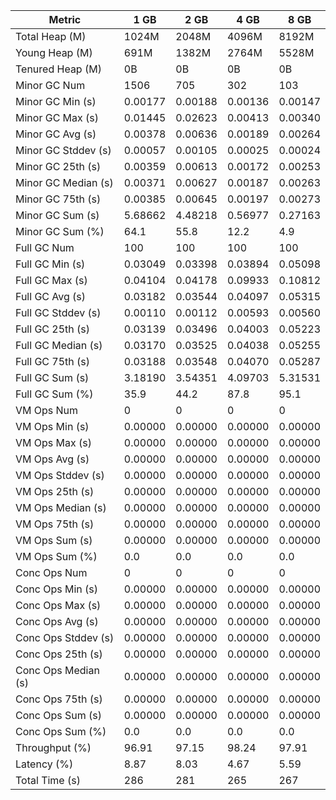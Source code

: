 | Metric | 1 GB | 2 GB | 4 GB | 8 GB |
|------|----|----|----|----|
| Total Heap (M) | 1024M | 2048M | 4096M | 8192M |
| Young Heap (M) | 691M | 1382M | 2764M | 5528M |
| Tenured Heap (M) | 0B | 0B | 0B | 0B |
| Minor GC Num | 1506 | 705 | 302 | 103 |
| Minor GC Min (s) | 0.00177 | 0.00188 | 0.00136 | 0.00147 |
| Minor GC Max (s) | 0.01445 | 0.02623 | 0.00413 | 0.00340 |
| Minor GC Avg (s) | 0.00378 | 0.00636 | 0.00189 | 0.00264 |
| Minor GC Stddev (s) | 0.00057 | 0.00105 | 0.00025 | 0.00024 |
| Minor GC 25th (s) | 0.00359 | 0.00613 | 0.00172 | 0.00253 |
| Minor GC Median (s) | 0.00371 | 0.00627 | 0.00187 | 0.00263 |
| Minor GC 75th (s) | 0.00385 | 0.00645 | 0.00197 | 0.00273 |
| Minor GC Sum (s) | 5.68662 | 4.48218 | 0.56977 | 0.27163 |
| Minor GC Sum (%) | 64.1 | 55.8 | 12.2 | 4.9 |
| Full GC Num | 100 | 100 | 100 | 100 |
| Full GC Min (s) | 0.03049 | 0.03398 | 0.03894 | 0.05098 |
| Full GC Max (s) | 0.04104 | 0.04178 | 0.09933 | 0.10812 |
| Full GC Avg (s) | 0.03182 | 0.03544 | 0.04097 | 0.05315 |
| Full GC Stddev (s) | 0.00110 | 0.00112 | 0.00593 | 0.00560 |
| Full GC 25th (s) | 0.03139 | 0.03496 | 0.04003 | 0.05223 |
| Full GC Median (s) | 0.03170 | 0.03525 | 0.04038 | 0.05255 |
| Full GC 75th (s) | 0.03188 | 0.03548 | 0.04070 | 0.05287 |
| Full GC Sum (s) | 3.18190 | 3.54351 | 4.09703 | 5.31531 |
| Full GC Sum (%) | 35.9 | 44.2 | 87.8 | 95.1 |
| VM Ops Num | 0 | 0 | 0 | 0 |
| VM Ops Min (s) | 0.00000 | 0.00000 | 0.00000 | 0.00000 |
| VM Ops Max (s) | 0.00000 | 0.00000 | 0.00000 | 0.00000 |
| VM Ops Avg (s) | 0.00000 | 0.00000 | 0.00000 | 0.00000 |
| VM Ops Stddev (s) | 0.00000 | 0.00000 | 0.00000 | 0.00000 |
| VM Ops 25th (s) | 0.00000 | 0.00000 | 0.00000 | 0.00000 |
| VM Ops Median (s) | 0.00000 | 0.00000 | 0.00000 | 0.00000 |
| VM Ops 75th (s) | 0.00000 | 0.00000 | 0.00000 | 0.00000 |
| VM Ops Sum (s) | 0.00000 | 0.00000 | 0.00000 | 0.00000 |
| VM Ops Sum (%) | 0.0 | 0.0 | 0.0 | 0.0 |
| Conc Ops Num | 0 | 0 | 0 | 0 |
| Conc Ops Min (s) | 0.00000 | 0.00000 | 0.00000 | 0.00000 |
| Conc Ops Max (s) | 0.00000 | 0.00000 | 0.00000 | 0.00000 |
| Conc Ops Avg (s) | 0.00000 | 0.00000 | 0.00000 | 0.00000 |
| Conc Ops Stddev (s) | 0.00000 | 0.00000 | 0.00000 | 0.00000 |
| Conc Ops 25th (s) | 0.00000 | 0.00000 | 0.00000 | 0.00000 |
| Conc Ops Median (s) | 0.00000 | 0.00000 | 0.00000 | 0.00000 |
| Conc Ops 75th (s) | 0.00000 | 0.00000 | 0.00000 | 0.00000 |
| Conc Ops Sum (s) | 0.00000 | 0.00000 | 0.00000 | 0.00000 |
| Conc Ops Sum (%) | 0.0 | 0.0 | 0.0 | 0.0 |
| Throughput (%) | 96.91 | 97.15 | 98.24 | 97.91 |
| Latency (%) | 8.87 | 8.03 | 4.67 | 5.59 |
| Total Time (s) | 286 | 281 | 265 | 267 |
